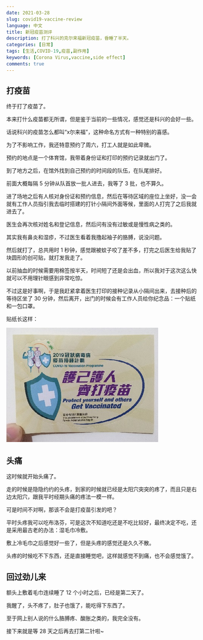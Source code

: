 ```yaml
---
date: 2021-03-28
slug: covid19-vaccine-review
language: 中文
title: 新冠疫苗测评
description: 打了科兴的克尔来福新冠疫苗，昏睡了半天。
categories: [日常]
tags: [生活,COVID-19,疫苗,副作用]
keywords: [Corona Virus,vaccine,side effect]
comments: true
---
```


## 打疫苗

终于打了疫苗了。

本来打什么疫苗都无所谓，但是鉴于当前的一些情况，感觉还是科兴的会好一些。

话说科兴的疫苗怎么都叫“x尔来福”，这种命名方式有一种特别的喜感。

为了不影响工作，我还特意预约了周六，打工人就是如此卑微。

预约的地点是一个体育馆，我带着身份证和打印的预约记录就出门了。

到了地方之后，在馆外找到自己预约的时间段的队伍，在队尾排好。

前面大概每隔 5 分钟从队首放一批人进去，我等了 3 批，也不算久。

进了场地之后有人核对身份证和预约信息，然后在等待区域的座位上坐好，没一会就有工作人员指引我去临时搭建的打针小隔间外面等候，里面的人打完了之后我就进去了。

医生会再次核对姓名和登记信息，然后问有没有过敏或是慢性病之类的。

其实我有鼻炎和湿疹，不过医生看着我撸起袖子的胳膊，说没问题。

然后就打了，总共用时 1 秒钟，感觉跟被蚊子咬了差不多，打完之后医生给我贴了块圆形的创可贴，就打发我走了。

以前抽血的时候需要用棉签按半天，时间短了还是会出血，所以我对于这次这么快就可以不用理针眼感到非常吃惊。

不过这是好事啊，于是我赶紧拿着医生打印的接种记录从小隔间出来，去接种后的等待区坐了 30 分钟，然后离开，出门的时候会有工作人员给你纪念品：一个贴纸和一包口罩。

贴纸长这样：

![sticker](/img/blog/2021-03-28/001.jpg)

## 头痛

这时候就开始头痛了。

走的时候是隐隐约约的头疼，到家的时候就已经是太阳穴突突的疼了，而且只是右边太阳穴，跟我平时经期头痛的疼法一模一样。

可是时间不对啊，那该不会是打疫苗引发的吧？

平时头疼我可以吃布洛芬，可是这次不知道吃还是不吃比较好，最终决定不吃，还是采用最古老的办法：湿毛巾冷敷。

敷上冷毛巾之后感觉好一些了，但是头疼的感觉还是久久不散。

头疼的时候吃不下东西，还是直接睡觉吧，这样就感觉不到痛，也不会感觉饿了。

## 回过劲儿来

额头上敷着毛巾连续睡了 12 个小时之后，已经是第二天了。

我醒了，头不疼了，肚子也饿了，能吃得下东西了。

至于网上别人说的什么胳膊疼、酸胀之类的，我完全没有。

接下来就是等 28 天之后再去打第二针啦~